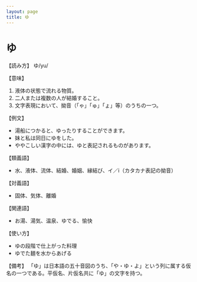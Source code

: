 ```yaml
---
layout: page
title: ゆ
---
```

# ゆ

【読み方】 ゆ/yu/

【意味】 
1. 液体の状態で流れる物質。
2. 二人または複数の人が結婚すること。
3. 文字表現において、拗音（「ゃ」「ゅ」「ょ」等）のうちの一つ。
 
【例文】
- 湯船につかると、ゆったりすることができます。
- 妹と私は同日にゆをした。
- ややこしい漢字の中には、ゆと表記されるものがあります。

【類義語】
- 水、液体、流体、結婚、婚姻、縁結び、イ／i（カタカナ表記の拗音）

【対義語】
- 固体、気体、離婚

【関連語】
- お湯、湯気、温泉、ゆでる、愉快

【使い方】
- ゆの段階で仕上がった料理
- ゆでた麺を水からあげる

【備考】
「ゆ」は日本語の五十音図のうち、「や・ゆ・よ」という列に属する仮名の一つである。平仮名、片仮名共に「ゆ」の文字を持つ。